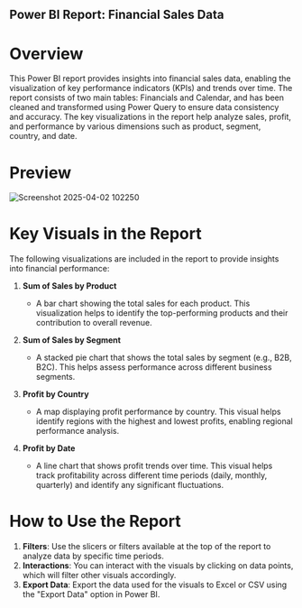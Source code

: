 ## Power BI Report: Financial Sales Data
# Overview
This Power BI report provides insights into financial sales data, enabling the visualization of key performance indicators (KPIs) and trends over time. 
The report consists of two main tables: Financials and Calendar, and has been cleaned and transformed using Power Query to ensure data consistency and accuracy.
The key visualizations in the report help analyze sales, profit, and performance by various dimensions such as product, segment, country, and date.

# Preview
![Screenshot 2025-04-02 102250](https://github.com/user-attachments/assets/88020b9e-138d-4587-9ce5-bb0a001871de)

# Key Visuals in the Report
The following visualizations are included in the report to provide insights into financial performance:

1. **Sum of Sales by Product**
   - A bar chart showing the total sales for each product. This visualization helps to identify the top-performing products and their contribution to overall revenue.

2. **Sum of Sales by Segment**
   - A stacked pie chart that shows the total sales by segment (e.g., B2B, B2C). This helps assess performance across different business segments.

3. **Profit by Country**
   - A map displaying profit performance by country. This visual helps identify regions with the highest and lowest profits, enabling regional performance analysis.

4. **Profit by Date**
   - A line chart that shows profit trends over time. This visual helps track profitability across different time periods (daily, monthly, quarterly) and identify any significant fluctuations.

# How to Use the Report
1. **Filters**: Use the slicers or filters available at the top of the report to analyze data by specific time periods.
2. **Interactions**: You can interact with the visuals by clicking on data points, which will filter other visuals accordingly.
3. **Export Data**: Export the data used for the visuals to Excel or CSV using the "Export Data" option in Power BI.
